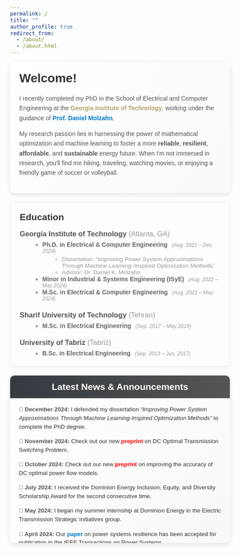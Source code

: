 ```yaml
---
permalink: /
title: ""
author_profile: true
redirect_from: 
  - /about/
  - /about.html
---
```


<div style="
  background: linear-gradient(135deg, #ffffff 0%, #f9f9f9 100%);
  padding: 1.5em;
  border-radius: 10px;
  box-shadow: 0 4px 12px rgba(0,0,0,0.1);
  font-family: Arial, sans-serif;
  margin-bottom: 1.5em;
">
  <h1 style="margin-top:0; font-weight:600; color:#333;">
    Welcome!
  </h1>
  <p style="color:#555; line-height:1.6;">
    I recently completed my PhD in the School of Electrical and Computer Engineering at the
    <span style="color:#B3A369; font-weight:bold;">Georgia Institute of Technology</span>, working under the guidance of
    <a href="https://molzahn.github.io/index.html" style="color:#007acc; text-decoration:none; font-weight:bold;" target="_blank">
      Prof. Daniel Molzahn</a>.
  </p>
  <p style="color:#555; line-height:1.6;">
    My research passion lies in harnessing the power of mathematical optimization 
    and machine learning to foster a more 
    <strong>reliable</strong>, 
    <strong>resilient</strong>, 
    <strong>affordable</strong>, 
    and 
    <strong>sustainable</strong> 
    energy future.
    When I'm not immersed in research, you'll find me hiking, traveling, 
    watching movies, or enjoying a friendly game of soccer or volleyball.
  </p>
</div>


<div style="
  background: #fdfdfd;
  padding: 1.5em;
  border: 1px solid #eee;
  border-radius: 10px;
  box-shadow: 0 2px 6px rgba(0,0,0,0.07);
  font-family: Arial, sans-serif;
  margin-bottom: 1.5em;
">
  <h2 style="margin-top:0; color:#333;">Education</h2>

  <!-- Georgia Tech Section -->
  <div style="margin-bottom: 1.5em;">
    <h3 style="margin:0; color:#555;">
      Georgia Institute of Technology 
      <span style="font-weight: normal; color: #999;">(Atlanta, GA)</span>
    </h3>
    <ul style="list-style: disc; margin: 0.5em 0 0 2em; color:#666;">
      <li>
        <strong>Ph.D. in Electrical &amp; Computer Engineering</strong>
        <span style="font-size:0.85em; font-style:italic; color:#999; margin-left:0.5em;">
          (Aug. 2021 – Dec. 2024)
        </span>
        <ul style="list-style: circle; margin: 0.25em 0 0 1.5em;">
          <li style="color:#999; font-size:0.95em;">
            Dissertation: <q>Improving Power System Approximations Through Machine Learning–Inspired Optimization Methods</q>
          </li>
          <li style="color:#999; font-size:0.95em;">
            Advisor: Dr. Daniel K. Molzahn
          </li>
        </ul>
      </li>
      <li>
        <strong>Minor in Industrial &amp; Systems Engineering (ISyE)</strong>
        <span style="font-size:0.85em; font-style:italic; color:#999; margin-left:0.5em;">
          (Aug. 2022 – May 2024)
        </span>
      </li>
      <li>
        <strong>M.Sc. in Electrical &amp; Computer Engineering</strong>
        <span style="font-size:0.85em; font-style:italic; color:#999; margin-left:0.5em;">
          (Aug. 2021 – May 2024)
        </span>
      </li>
    </ul>
  </div>

  <!-- Sharif University Section -->
  <div style="margin-bottom: 1.5em;">
    <h3 style="margin:0; color:#555;">
      Sharif University of Technology 
      <span style="font-weight: normal; color: #999;">(Tehran)</span>
    </h3>
    <ul style="list-style: disc; margin: 0.5em 0 0 2em; color:#666;">
      <li>
        <strong>M.Sc. in Electrical Engineering</strong>
        <span style="font-size:0.85em; font-style:italic; color:#999; margin-left:0.5em;">
          (Sep. 2017 – May 2019)
        </span>
        <br>
        <!--GPA: 4.00/4.00-->
        <span style="font-size:0.9em; color:#999;">
          <!--(2<span style="vertical-align: super;">nd</span> out of 19)-->
        </span>
      </li>
    </ul>
  </div>

  <!-- University of Tabriz Section -->
  <div>
    <h3 style="margin:0; color:#555;">
      University of Tabriz 
      <span style="font-weight: normal; color: #999;">(Tabriz)</span>
    </h3>
    <ul style="list-style: disc; margin: 0.5em 0 0 2em; color:#666;">
      <li>
        <strong>B.Sc. in Electrical Engineering</strong>
        <span style="font-size:0.85em; font-style:italic; color:#999; margin-left:0.5em;">
          (Sep. 2013 – Jun. 2017)
        </span>
        <br>
       <!-- GPA: 3.94/4.00-->
        <span style="font-size:0.9em; color:#999;">
          <!--(1<span style="vertical-align: super;">st</span> out of 200)-->
        </span>
      </li>
    </ul>
  </div>
</div>



<!-- Fancy, scrollable "Latest News & Announcements" section with a modern design -->
<div style="
  margin: 1em 0; 
  border-radius: 10px; 
  background: linear-gradient(135deg, #ffffff 0%, #f8f8f8 100%);
  box-shadow: 0 4px 12px rgba(0,0,0,0.1);
  overflow: hidden;
">
  <!-- Section Heading -->
  <div style="
    background: linear-gradient(to right, #343a40 0%, #555 100%);
    padding: 1em;
  ">
    <h2 style="
      margin: 0; 
      font-size: 1.5em; 
      text-align: center; 
      color: #fff; 
      font-family: Arial, sans-serif;
    ">
      Latest News & Announcements
    </h2>
  </div>

  <!-- Scrollable Content -->
  <div style="
    max-height: 300px; 
    overflow-y: auto; 
    padding: 1.2em 1.5em; 
    font-family: Arial, sans-serif; 
    font-size: 0.95em; 
    line-height: 1.5; 
    color: #333;
  ">
    <ul style="list-style-type:none; margin:0; padding:0;">
      <li style="margin-bottom:1em;">
        <span style="font-weight:bold; color:#555;">📅 December 2024:</span>
        I defended my dissertation 
        <em>“Improving Power System Approximations Through Machine Learning-Inspired Optimization Methods”</em>
        to complete the PhD degree.
      </li>
      <li style="margin-bottom:1em;">
        <span style="font-weight:bold; color:#555;">📅 November 2024:</span>
        Check out our new 
        <a href="https://arxiv.org/pdf/2411.10528" target="_blank" style="
          color:red; 
          font-weight:bold; 
          text-decoration:none;
        ">
          preprint
        </a>
        on DC Optimal Transmission Switching Problem.
      </li>
      <li style="margin-bottom:1em;">
        <span style="font-weight:bold; color:#555;">📅 October 2024:</span>
        Check out our new 
        <a href="https://arxiv.org/pdf/2410.11725" target="_blank" style="
          color:red; 
          font-weight:bold; 
          text-decoration:none;
        ">
          preprint
        </a>
        on improving the accuracy of DC optimal power flow models.
      </li>
      <li style="margin-bottom:1em;">
        <span style="font-weight:bold; color:#555;">📅 July 2024:</span>
        I received the Dominion Energy Inclusion, Equity, and Diversity Scholarship Award 
        for the second consecutive time.
      </li>
      <li style="margin-bottom:1em;">
        <span style="font-weight:bold; color:#555;">📅 May 2024:</span>
        I began my summer internship at Dominion Energy in the Electric Transmission 
        Strategic Initiatives group.
      </li>
      <li style="margin-bottom:1em;">
        <span style="font-weight:bold; color:#555;">📅 April 2024:</span>
        Our 
        <a href="https://ieeexplore.ieee.org/document/10508102" target="_blank" style="
          color:#007acc; 
          font-weight:bold; 
          text-decoration:none;
        ">
          paper
        </a>
        on power systems resilience has been accepted for publication in 
        the IEEE Transactions on Power Systems.
      </li>
      <li style="margin-bottom:1em;">
        <span style="font-weight:bold; color:#555;">📅 March 2024:</span>
        Two papers 
        [
          <a href="https://arxiv.org/pdf/2310.00447" target="_blank" style="
            color:#007acc; 
            font-weight:bold; 
            text-decoration:none;
          ">
            1
          </a>, 
          <a href="https://arxiv.org/pdf/2304.11418" target="_blank" style="
            color:#007acc; 
            font-weight:bold; 
            text-decoration:none;
          ">
            2
          </a>
        ]
        have been accepted for the 23rd Power Systems Computational Conference (PSCC), 
        to appear in Electric Power Systems Research. We are looking to present our papers 
        in Paris this summer.
      </li>
    </ul>
  </div>
</div>


<div style="width: 400px; margin: 0 auto;">
  <script
    type="text/javascript"
    id="clustrmaps"
    src="//clustrmaps.com/map_v2.js?cl=ffffff&w=400&t=tt&d=IOXQwQpSC0JvOPauXcqdxTU8zarkV5M0XYAfgrG4TXs"
  ></script>
</div>
